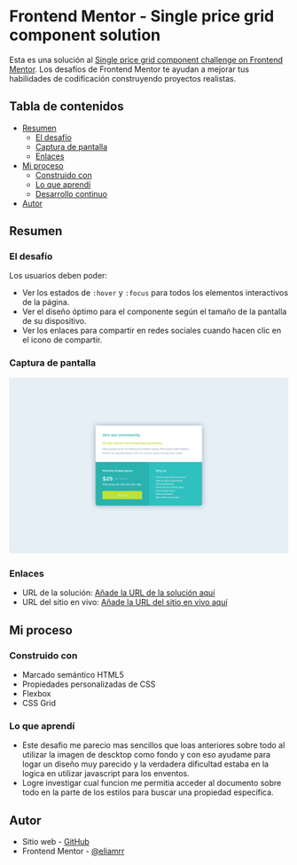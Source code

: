 # Frontend Mentor - Single price grid component solution

Esta es una solución al [Single price grid component challenge on Frontend Mentor](https://www.frontendmentor.io/challenges/single-price-grid-component-5ce41129d0ff452fec5abbbc). Los desafíos de Frontend Mentor te ayudan a mejorar tus habilidades de codificación construyendo proyectos realistas. 


## Tabla de contenidos
- [Resumen](#resumen)
  - [El desafío](#el-desafío)
  - [Captura de pantalla](#captura-de-pantalla)
  - [Enlaces](#enlaces)
- [Mi proceso](#mi-proceso)
  - [Construido con](#construido-con)
  - [Lo que aprendí](#lo-que-aprendí)
  - [Desarrollo continuo](#desarrollo-continuo)
- [Autor](#autor)


## Resumen

### El desafío

Los usuarios deben poder:
- Ver los estados de `:hover` y `:focus` para todos los elementos interactivos de la página.
- Ver el diseño óptimo para el componente según el tamaño de la pantalla de su dispositivo.
- Ver los enlaces para compartir en redes sociales cuando hacen clic en el icono de compartir.

### Captura de pantalla

![](./design/Screenshot%202025-09-25%20at%2021-37-43%20Frontend%20Mentor%20Single%20Price%20Grid%20Component.png)

### Enlaces

- URL de la solución: [Añade la URL de la solución aquí](https://github.com/eliamrr/Article-Preview-Component--Frontend-Mentor)
- URL del sitio en vivo: [Añade la URL del sitio en vivo aquí](https://eliamrr.github.io/Single-Price-Grid-Component--Frontend-Mentor/)

## Mi proceso

### Construido con

- Marcado semántico HTML5
- Propiedades personalizadas de CSS
- Flexbox
- CSS Grid

### Lo que aprendí
- Este desafio me parecio mas sencillos que loas anteriores sobre todo al utilizar la imagen de descktop como fondo y con eso ayudame para    logar un diseño muy parecido y la verdadera dificultad estaba en la logica en utilizar javascript para los enventos.
- Logre investigar cual funcion me permitia acceder al documento sobre todo en la parte de los estilos para buscar una propiedad especifica.

## Autor

- Sitio web - [GitHub](https://github.com/eliamrr)
- Frontend Mentor - [@eliamrr](https://www.frontendmentor.io/profile/eliamrr)